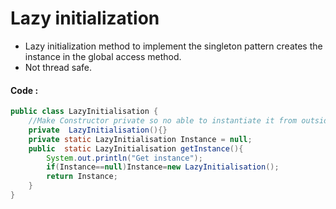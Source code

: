 # Lazy initialization
* Lazy initialization method to implement the singleton pattern creates the instance in the global access method.
* Not thread safe.
#### Code :
```java
public class LazyInitialisation {
    //Make Constructor private so no able to instantiate it from outside of class
    private  LazyInitialisation(){}
    private static LazyInitialisation Instance = null;
    public  static LazyInitialisation getInstance(){
        System.out.println("Get instance");
        if(Instance==null)Instance=new LazyInitialisation();
        return Instance;
    }
}
```